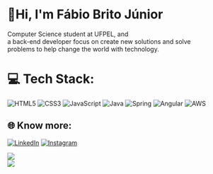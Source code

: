 <div align = >
  
# 👋Hi, I'm Fábio Brito Júnior 
Computer Science student at UFPEL, and<br>a back-end developer focus on create new solutions and solve<br>problems to help change the world with technology.

# 💻 Tech Stack:
![HTML5](https://img.shields.io/badge/html5-%23E34F26.svg?style=flat&logo=html5&logoColor=white) ![CSS3](https://img.shields.io/badge/css3-%231572B6.svg?style=flat&logo=css3&logoColor=white) ![JavaScript](https://img.shields.io/badge/javascript-%23323330.svg?style=flat&logo=javascript&logoColor=%23F7DF1E) ![Java](https://img.shields.io/badge/java-%23ED8B00.svg?style=flat&logo=openjdk&logoColor=white) ![Spring](https://img.shields.io/badge/spring-%236DB33F.svg?style=flat&logo=spring&logoColor=white) ![Angular](https://img.shields.io/badge/angular-%23DD0031.svg?style=flat&logo=angular&logoColor=white) ![AWS](https://img.shields.io/badge/AWS-%23FF9900.svg?style=flat&logo=amazon-aws&logoColor=white)

## 🌐 Know more:
[![LinkedIn](https://img.shields.io/badge/LinkedIn-%230077B5.svg?logo=linkedin&logoColor=white)](https://linkedin.com/in/fabiobjr) [![Instagram](https://img.shields.io/badge/Instagram-%23E4405F.svg?logo=Instagram&logoColor=white)](https://instagram.com/fabio.bjr)

![](https://github-readme-stats.vercel.app/api?username=FabioBJr&theme=solarized-light&hide_border=false&include_all_commits=false&count_private=false)<br>
![](https://github-readme-stats.vercel.app/api/top-langs/?username=FabioBJr&theme=solarized-light&hide_border=false&include_all_commits=false&count_private=false&layout=compact)
</div>
